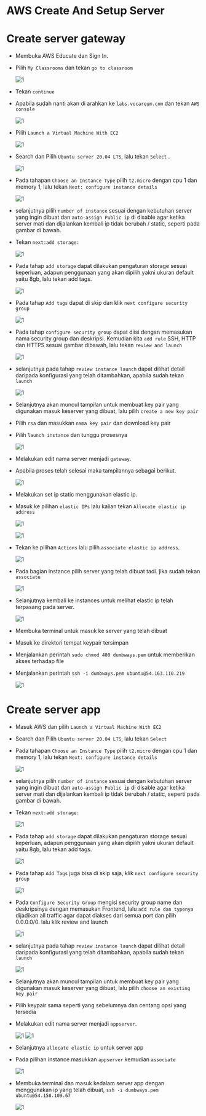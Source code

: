 # AWS Create And Setup Server

# Create server gateway

- Membuka AWS Educate dan Sign In.
- Pilih `My Classrooms` dan tekan `go to classroom`

  ![1](assets/setup-1)

- Tekan `continue`
- Apabila sudah nanti akan di arahkan ke `labs.vocareum.com` dan tekan `AWS console`

  ![1](assets/setup-2)

- Pilih `Launch a Virtual Machine With EC2`

  ![1](assets/setup-3)

- Search dan Pilih `Ubuntu server 20.04 LTS`, lalu tekan `Select` .

  ![1](assets/setup-4)

- Pada tahapan `Choose an Instance Type` pilih `t2.micro` dengan cpu 1 dan memory 1, lalu tekan `Next: configure instance details`

  ![1](assets/setup-5)

- selanjutnya pilih `number of instance` sesuai dengan kebutuhan server yang ingin dibuat dan `auto-assign Public ip` di disable agar ketika server mati dan dijalankan kembali ip tidak berubah / static, seperti pada gambar di bawah.
- Tekan `next:add storage:`

  ![1](assets/setup-6)

- Pada tahap `add storage` dapat dilakukan pengaturan storage sesuai keperluan, adapun penggunaan yang akan dipilih yakni ukuran default yaitu 8gb, lalu tekan add tags.

  ![1](assets/setup-7)

- Pada tahap `Add tags` dapat di skip dan klik `next configure security group`

  ![1](assets/setup-8)

- Pada tahap `configure security group` dapat diisi dengan memasukan nama security group dan deskripsi. Kemudian kita `add rule` SSH, HTTP dan HTTPS sesuai gambar dibawah, lalu tekan `review and launch`

  ![1](assets/setup-9)

- selanjutnya pada tahap `review instance launch` dapat dilihat detail daripada konfigurasi yang telah ditambahkan, apabila sudah tekan `launch`

  ![1](assets/setup-10)

- Selanjutnya akan muncul tampilan untuk membuat key pair yang digunakan masuk keserver yang dibuat, lalu pilih `create a new key pair`
- Pilih `rsa` dan masukkan `nama key pair` dan download key pair
- Pilih `launch instance` dan tunggu prosesnya

  ![1](assets/setup-11)

- Melakukan edit nama server menjadi `gateway`.
- Apabila proses telah selesai maka tampilannya sebagai berikut.

  ![1](assets/setup-12)

- Melakukan set ip static menggunakan elastic ip.
- Masuk ke pilihan `elastic IPs` lalu kalian tekan `Allocate elastic ip address`

  ![1](assets/setup-13)

  ![1](assets/setup-14)

- Tekan ke pilihan `Actions` lalu pilih `associate elastic ip address`.

  ![1](assets/setup-15)

- Pada bagian instance pilih server yang telah dibuat tadi. jika sudah tekan `associate`

  ![1](assets/setup-16)

- Selanjutnya kembali ke instances untuk melihat elastic ip telah terpasang pada server.

  ![1](assets/setup-17)

- Membuka terminal untuk masuk ke server yang telah dibuat
- Masuk ke direktori tempat keypair tersimpan
- Menjalankan perintah `sudo chmod 400 dumbways.pem` untuk memberikan akses terhadap file
- Menjalankan perintah `ssh -i dumbways.pem ubuntu@54.163.110.219`

  ![1](assets/setup-18)

# Create server app

- Masuk AWS dan pilih `Launch a Virtual Machine With EC2`
- Search dan Pilih `Ubuntu server 20.04 LTS`, lalu tekan `Select`
- Pada tahapan `Choose an Instance Type` pilih `t2.micro` dengan cpu 1 dan memory 1, lalu tekan `Next: configure instance details`

  ![1](assets/setup-app-1)

- selanjutnya pilih `number of instance` sesuai dengan kebutuhan server yang ingin dibuat dan `auto-assign Public ip` di disable agar ketika server mati dan dijalankan kembali ip tidak berubah / static, seperti pada gambar di bawah.
- Tekan `next:add storage:`

  ![1](assets/setup-app-2)

- Pada tahap `add storage` dapat dilakukan pengaturan storage sesuai keperluan, adapun penggunaan yang akan dipilih yakni ukuran default yaitu 8gb, lalu tekan add tags.

  ![1](assets/setup-app-3)

- Pada tahap `Add Tags` juga bisa di skip saja, klik `next configure security group`

  ![1](assets/setup-app-4)

- Pada `Configure Security Group` mengisi security group name dan deskripsinya dengan memasukan Frontend, lalu `add rule dan typenya` dijadikan all traffic agar dapat diakses dari semua port dan pilih 0.0.0.0/0. lalu klik review and launch

  ![1](assets/setup-app-5)

- selanjutnya pada tahap `review instance launch` dapat dilihat detail daripada konfigurasi yang telah ditambahkan, apabila sudah tekan `launch`

  ![1](assets/setup-app-6)

- Selanjutnya akan muncul tampilan untuk membuat key pair yang digunakan masuk keserver yang dibuat, lalu pilih `choose an existing key pair`
- Pilih keypair sama seperti yang sebelumnya dan centang opsi yang tersedia
- Melakukan edit nama server menjadi `appserver`.

  ![1](assets/setup-app-7)
  ![1](assets/setup-app-8)

- Selanjutnya `allocate elastic ip` untuk server app
- Pada pilihan instance masukkan `appserver` kemudian `associate`

  ![1](assets/setup-app-9)

- Membuka terminal dan masuk kedalam server app dengan menggunakan ip yang telah dibuat, `ssh -i dumbways.pem ubuntu@54.158.109.67`

  ![1](assets/setup-app-10)
